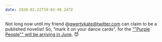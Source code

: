 ```yaml
---
date: 2020-02-22T19:03:49.247Z
---
```


Not long now until my friend @qwertykate@twitter.com can claim to be a published novelist! So, “mark it on your dance cards”, for the [""Purple People"" will be arriving in June](https://unbound.com/books/purple-people/updates/the-purple-people-are-shimmying-towards-the-printing-presses). 😈

